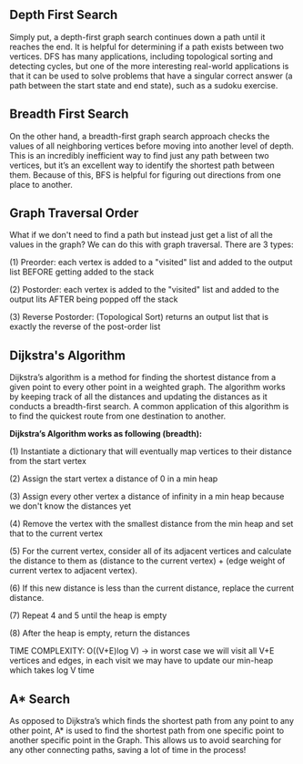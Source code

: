 ## Depth First Search
Simply put, a depth-first graph search continues down a path until it reaches the end. It is helpful for determining if a path exists between two vertices. DFS has many applications, including topological sorting and detecting cycles, but one of the more interesting real-world applications is that it can be used to solve problems that have a singular correct answer (a path between the start state and end state), such as a sudoku exercise.
## Breadth First Search
On the other hand, a breadth-first graph search approach checks the values of all neighboring vertices before moving into another level of depth. This is an incredibly inefficient way to find just any path between two vertices, but it’s an excellent way to identify the shortest path between them. Because of this, BFS is helpful for figuring out directions from one place to another.

## Graph Traversal Order
What if we don't need to find a path but instead just get a list of all the values in the graph? We can do this with graph traversal. There are 3 types:

(1) Preorder: each vertex is added to a "visited" list and added to the output list BEFORE getting added to the stack

(2) Postorder: each vertex is added to the "visited" list and added to the output lits AFTER being popped off the stack

(3) Reverse Postorder: (Topological Sort) returns an output list that is exactly the reverse of the post-order list
## Dijkstra's Algorithm
Dijkstra’s algorithm is a method for finding the shortest distance from a given point to every other point in a weighted graph. The algorithm works by keeping track of all the distances and updating the distances as it conducts a breadth-first search. A common application of this algorithm is to find the quickest route from one destination to another.

**Dijkstra’s Algorithm works as following (breadth):**

(1) Instantiate a dictionary that will eventually map vertices 
to their distance from the start vertex

(2) Assign the start vertex a distance of 0 in a min heap

(3) Assign every other vertex a distance of infinity in a min heap because we don't know the distances yet

(4) Remove the vertex with the smallest distance from the min heap and set that to the current vertex

(5) For the current vertex, consider all of its adjacent vertices and calculate the distance to them as (distance to the current vertex) + (edge weight of current vertex to adjacent vertex).

(6) If this new distance is less than the current distance, replace the current distance.

(7) Repeat 4 and 5 until the heap is empty

(8) After the heap is empty, return the distances

TIME COMPLEXITY: O((V+E)log V) -> in worst case we will visit all V+E vertices and edges, in each visit we may have to update our min-heap which takes log V time

## A* Search
As opposed to Dijkstra’s which finds the shortest path from any point to any other point, A* is used to find the shortest path from one specific point to another specific point in the Graph. This allows us to avoid searching for any other connecting paths, saving a lot of time in the process!